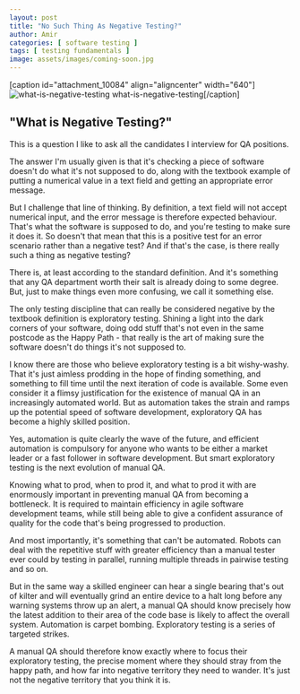 ```yaml
---
layout: post
title: "No Such Thing As Negative Testing?"
author: Amir
categories: [ software testing ]
tags: [ testing fundamentals ]
image: assets/images/coming-soon.jpg
---
```


[caption id="attachment_10084" align="aligncenter" width="640"]![what-is-negative-testing](http://69.164.212.71/wp-content/uploads/2015/02/what-is-negative-testing.jpg) what-is-negative-testing[/caption]

## "What is Negative Testing?"

This is a question I like to ask all the candidates I interview for QA positions.

The answer I'm usually given is that it's checking a piece of software doesn't do what it's not supposed to do, along with the textbook example of putting a numerical value in a text field and getting an appropriate error message.

But I challenge that line of thinking. By definition, a text field will not accept numerical input, and the error message is therefore expected behaviour. That's what the software is supposed to do, and you're testing to make sure it does it. So doesn't that mean that this is a positive test for an error scenario rather than a negative test? And if that's the case, is there really such a thing as negative testing?

There is, at least according to the standard definition. And it's something that any QA department worth their salt is already doing to some degree. But, just to make things even more confusing, we call it something else.

The only testing discipline that can really be considered negative by the textbook definition is exploratory testing. Shining a light into the dark corners of your software, doing odd stuff that's not even in the same postcode as the Happy Path - that really is the art of making sure the software doesn't do things it's not supposed to.

I know there are those who believe exploratory testing is a bit wishy-washy. That it's just aimless prodding in the hope of finding something, and something to fill time until the next iteration of code is available. Some even consider it a flimsy justification for the existence of manual QA in an increasingly automated world. But as automation takes the strain and ramps up the potential speed of software development, exploratory QA has become a highly skilled position.

Yes, automation is quite clearly the wave of the future, and efficient automation is compulsory for anyone who wants to be either a market leader or a fast follower in software development. But smart exploratory testing is the next evolution of manual QA.

Knowing what to prod, when to prod it, and what to prod it with are enormously important in preventing manual QA from becoming a bottleneck. It is required to maintain efficiency in agile software development teams, while still being able to give a confident assurance of quality for the code that's being progressed to production.

And most importantly, it's something that can't be automated. Robots can deal with the repetitive stuff with greater efficiency than a manual tester ever could by testing in parallel, running multiple threads in pairwise testing and so on.

But in the same way a skilled engineer can hear a single bearing that's out of kilter and will eventually grind an entire device to a halt long before any warning systems throw up an alert, a manual QA should know precisely how the latest addition to their area of the code base is likely to affect the overall system. Automation is carpet bombing. Exploratory testing is a series of targeted strikes.

A manual QA should therefore know exactly where to focus their exploratory testing, the precise moment where they should stray from the happy path, and how far into negative territory they need to wander. It's just not the negative territory that you think it is.